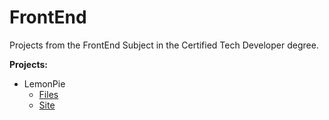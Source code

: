 # FrontEnd
Projects from the FrontEnd Subject in the Certified Tech Developer degree.

**Projects:**
* LemonPie
  * [Files](https://github.com/Nick07242000/FrontEnd/tree/main/LemonPie)
  * [Site](https://nick07242000.github.io/FrontEnd/LemonPie/)
